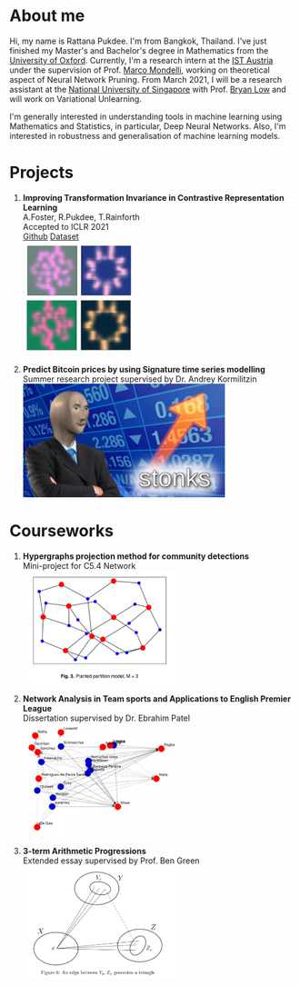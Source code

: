 # About me
Hi, my name is Rattana Pukdee. I'm from Bangkok, Thailand. I've just finished my Master's and Bachelor's degree in Mathematics from the [University of Oxford](https://www.maths.ox.ac.uk/). Currently, I'm a research intern at the [IST Austria](https://ist.ac.at/en/home/) under the supervision of Prof. [Marco Mondelli](https://ist.ac.at/en/research/mondelli-group/), working on theoretical aspect of Neural Network Pruning. From March 2021, I will be a research assistant at the [National University of Singapore](https://www.comp.nus.edu.sg/) with Prof. [Bryan Low](https://www.comp.nus.edu.sg/~lowkh/research.html) and will work on Variational Unlearning. <br>

I'm generally interested in understanding tools in machine learning using Mathematics and Statistics, in particular, Deep Neural Networks. Also, I'm interested in robustness and generalisation of machine learning models. <br>

# Projects
1. **Improving Transformation Invariance in Contrastive Representation Learning**<br>
A.Foster, R.Pukdee, T.Rainforth <br>
Accepted to ICLR 2021 <br>
[Github](https://github.com/ae-foster/invclr) [Dataset](https://github.com/rattaoup/spirograph) <br>
[<img src="spirograph3.png"  height="200">](https://arxiv.org/abs/2010.09515)


2. **Predict Bitcoin prices by using Signature time series modelling** <br>
Summer research project supervised by Dr. Andrey Kormilitzin <br>
[<img src="stonk.jpg"  height="200">](https://towardsdatascience.com/predict-bitcoin-prices-by-using-signature-time-series-modelling-cf3100a882cc)

# Courseworks
1. **Hypergraphs projection method for community detections** <br>
Mini-project for C5.4 Network <br>
[<img src="hypergraph.png"  height="200">](Mini_project___Network_2020.pdf)

2. **Network Analysis in Team sports and Applications to English Premier League** <br>
Dissertation supervised by Dr. Ebrahim Patel <br>
[<img src="dissertation.png"  height="200">](Network_dissertation_2020.pdf)

3. **3-term Arithmetic Progressions**<br>
Extended essay supervised by Prof. Ben Green <br>
[<img src="3term_arithmetic.png"  height="200">](3_term_arithmetic_progression_HT.pdf)
